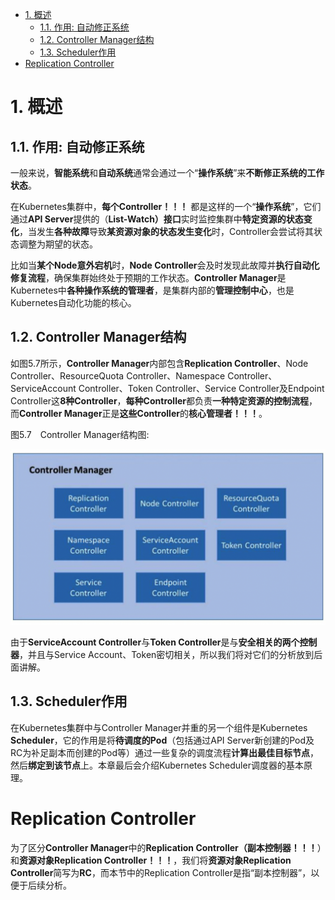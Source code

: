 
<!-- @import "[TOC]" {cmd="toc" depthFrom=1 depthTo=6 orderedList=false} -->

<!-- code_chunk_output -->

- [1. 概述](#1-概述)
  - [1.1. 作用: 自动修正系统](#11-作用-自动修正系统)
  - [1.2. Controller Manager结构](#12-controller-manager结构)
  - [1.3. Scheduler作用](#13-scheduler作用)
- [Replication Controller](#replication-controller)

<!-- /code_chunk_output -->

# 1. 概述

## 1.1. 作用: 自动修正系统

一般来说，**智能系统**和**自动系统**通常会通过一个“**操作系统**”来**不断修正系统的工作状态**。

在Kubernetes集群中，**每个Controller！！！** 都是这样的一个“**操作系统**”，它们通过**API Server**提供的（**List\-Watch）接口**实时监控集群中**特定资源的状态变化**，当发生**各种故障**导致**某资源对象的状态发生变化**时，Controller会尝试将其状态调整为期望的状态。

比如当**某个Node意外宕机**时，**Node Controller**会及时发现此故障并**执行自动化修复流程**，确保集群始终处于预期的工作状态。**Controller Manager**是Kubernetes中**各种操作系统的管理者**，是集群内部的**管理控制中心**，也是Kubernetes自动化功能的核心。

## 1.2. Controller Manager结构

如图5.7所示，**Controller Manager**内部包含**Replication Controller**、Node Controller、ResourceQuota Controller、Namespace Controller、ServiceAccount Controller、Token Controller、Service Controller及Endpoint Controller这**8种Controller**，**每种Controller**都负责**一种特定资源的控制流程**，而**Controller Manager**正是**这些Controller**的**核心管理者！！！**。

图5.7　Controller Manager结构图:

![2019-09-01-16-41-46.png](./images/2019-09-01-16-41-46.png)

由于**ServiceAccount Controller**与**Token Controller**是与**安全相关的两个控制器**，并且与Service Account、Token密切相关，所以我们将对它们的分析放到后面讲解。

## 1.3. Scheduler作用

在Kubernetes集群中与Controller Manager并重的另一个组件是Kubernetes **Scheduler**，它的作用是将**待调度的Pod**（包括通过API Server新创建的Pod及RC为补足副本而创建的Pod等）通过一些复杂的调度流程**计算出最佳目标节点**，然后**绑定到该节点**上。本章最后会介绍Kubernetes Scheduler调度器的基本原理。

# Replication Controller

为了区分**Controller Manager**中的**Replication Controller（副本控制器！！！**）和**资源对象Replication Controller！！！**，我们将**资源对象Replication Controller**简写为**RC**，而本节中的Replication Controller是指“副本控制器”，以便于后续分析。